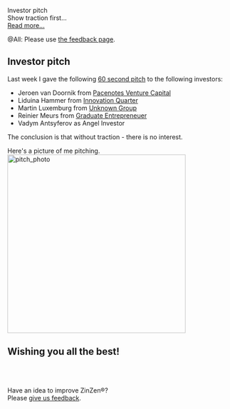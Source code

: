 Investor pitch    
Show traction first...   
[Read more...](https://blog.zinzen.me/2023/02/25/Investor-pitch.html)   

@All: Please use [the feedback page](https://zinzen.me/Home/ZinZen/Feedback).

## Investor pitch

Last week I gave the following [60 second pitch](https://ZinZen.me/invest) to the following investors:  
- Jeroen van Doornik from [Pacenotes Venture Capital](http://pacenotes.vc/)  
- Liduina Hammer from [Innovation Quarter](https://www.innovationquarter.nl/en/)
- Martin Luxemburg from [Unknown Group](https://www.unknowngroup.com/)
- Reinier Meurs from [Graduate Entrepreneuer](http://graduate.nl/)
- Vadym Antsyferov as Angel Investor

The conclusion is that without traction - there is no interest.

Here's a picture of me pitching.  
<img src="/img/investor_pitch_event.jpg" alt="pitch_photo" width="400"/>  

## Wishing you all the best!
<br />
<br />

Have an idea to improve ZinZen®?  
Please [give us feedback](https://zinzen.me/Home/ZinZen/Feedback).

